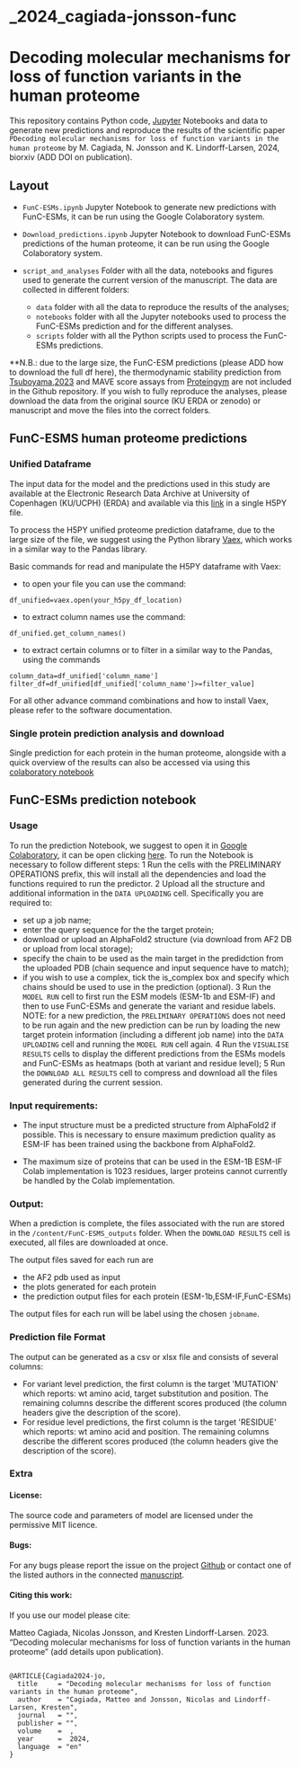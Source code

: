 # _2024_cagiada-jonsson-func

# Decoding molecular mechanisms for loss of function variants in the human proteome

This repository contains Python code, [Jupyter](http://jupyter.org) Notebooks and data to generate new predictions and reproduce the results of the scientific paper `PDecoding molecular mechanisms for loss of function variants in the human proteome` by M. Cagiada, N. Jonsson and K. Lindorff-Larsen, 2024, biorxiv (ADD DOI on publication).

## Layout
- `FunC-ESMs.ipynb` Jupyter Notebook to generate new predictions with FunC-ESMs, it can be run using the Google Colaboratory system.
- `Download_predictions.ipynb` Jupyter Notebook to download FunC-ESMs predictions of the human proteome, it can be run using the Google Colaboratory system.

- `script_and_analyses` Folder with all the data, notebooks and figures used to generate the current version of the manuscript. The data are collected in different folders:
  - `data` folder with all the data to reproduce the results of the analyses;
  - `notebooks` folder with all the Jupyter notebooks used to process the FunC-ESMs prediction and for the different analyses.
  - `scripts` folder with all the Python scripts used to process the FunC-ESMs predictions.

**N.B.: due to the large size, the FunC-ESM predictions (please ADD how to download the full df here), the thermodynamic stability prediction from [Tsuboyama,2023](https://www.nature.com/articles/s41586-023-06328-6) and MAVE score assays from [Proteingym](https://proteingym.org/) are not included in the Github repository. If you wish to fully reproduce the analyses, please download the data from the original source (KU ERDA or zenodo) or manuscript and move the files into the correct folders.

## FunC-ESMS human proteome predictions

### Unified Dataframe
The input data for the model and the predictions used in this study are available at the Electronic Research Data Archive at University of Copenhagen (KU/UCPH) (ERDA) and available via this [link](https://sid.erda.dk/cgi-sid/ls.py?share_id=DUWFpyjZp0) in a single H5PY file. 

To process the H5PY unified proteome prediction dataframe, due to the large size of the file, we suggest using the Python library [Vaex](https://vaex.io/), which works in a similar way to the Pandas library.

Basic commands for read and manipulate the H5PY dataframe with Vaex:
- to open your file you can use the command: 
```
df_unified=vaex.open(your_h5py_df_location)
```
- to extract column names use the command:
```
df_unified.get_column_names()
```
- to extract certain columns or to filter in a similar way to the Pandas, using the commands

```
column_data=df_unified['column_name']
filter_df=df_unified[df_unified['column_name']>=filter_value]
```
For all other advance command combinations and how to install Vaex, please refer to the software documentation.

### Single protein prediction analysis and download

Single prediction for each protein in the human proteome, alongside with a quick overview of the results can also be accessed via using this [colaboratory notebook](https://colab.research.google.com/github/KULL-Centre/_2024_cagiada-jonsson-func/blob/main/Download_predictions.ipynb)

    
## FunC-ESMs prediction notebook
### Usage
To run the prediction Notebook, we suggest to open it in [Google Colaboratory](https://colab.research.google.com/), it can be open clicking [here](https://colab.research.google.com/github/KULL-Centre/_2024_cagiada-jonsson-func/blob/main/FunC_ESMs.ipynb).
To run the Notebook is necessary to follow different steps:
1 Run the cells with the PRELIMINARY OPERATIONS prefix, this will install all the dependencies and load the functions required to run the predictor.
2 Upload all the structure and additional information in the `DATA UPLOADING` cell. Specifically you are required to:
  - set up a job name;
  - enter the query sequence for the the target protein;
  - download or upload an AlphaFold2 structure (via download from AF2 DB or upload from local storage);
  - specify the chain to be used as the main target in the predidction from the uploaded PDB (chain sequence and input sequence have to match);
  - if you wish to use a complex, tick the is_complex box and specify which chains should be used to use in the prediction (optional).
3 Run the `MODEL RUN` cell to first run the ESM models (ESM-1b and ESM-IF) and then to use FunC-ESMs and generate the variant and residue labels.
NOTE: for a new prediction, the `PRELIMINARY OPERATIONS` does not need to be run again and the new prediction can be run by loading the new target protein information (including a different job name) into the `DATA UPLOADING` cell and running the  `MODEL RUN` cell again.
4 Run the `VISUALISE RESULTS` cells  to display the different predictions from the ESMs models and FunC-ESMs as heatmaps (both at variant and residue level);
5 Run the `DOWNLOAD ALL RESULTS` cell to compress and download all the files generated during the current session.

### Input requirements:

- The input structure must be a predicted structure from AlphaFold2 if possible. This is necessary to ensure maximum prediction quality as ESM-IF has been trained using the backbone from AlphaFold2.

- The maximum size of proteins that can be used in the ESM-1B ESM-IF Colab implementation is 1023 residues, larger proteins cannot currently be handled by the Colab implementation.

### Output:

When a prediction is complete, the files associated with the run are stored in the `/content/FunC-ESMS_outputs` folder. When the `DOWNLOAD RESULTS` cell is executed, all files are downloaded at once.

The output files saved for each run are
- the AF2 pdb used as input
- the plots generated for each protein
- the prediction output files for each protein (ESM-1b,ESM-IF,FunC-ESMs)

The output files for each run will be label using the chosen `jobname`.

### Prediction file Format
The output can be generated as a csv or xlsx file and consists of several columns:
- For variant level prediction, the first column is the target 'MUTATION' which reports: wt amino acid, target substitution and position. The remaining columns describe the different scores produced (the column headers give the description of the score).
- For residue level predictions, the first column is the target 'RESIDUE' which reports: wt amino acid and position. The remaining columns describe the different scores produced (the column headers give the description of the score).


### Extra
#### License:

The source code and parameters of model are licensed under the permissive MIT licence.

#### Bugs:

For any bugs please report the issue on the project [Github](https://github.com/KULL-Centre/_2024_cagiada-jonsson-func) or contact one of the listed authors in the connected [manuscript](https://doi.org/).

#### Citing this work:

If you use our model please cite:

Matteo Cagiada, Nicolas Jonsson, and Kresten Lindorff-Larsen. 2023. “Decoding molecular mechanisms for loss of function variants in the human proteome” (add details upon publication).
```

@ARTICLE{Cagiada2024-jo,
  title     = "Decoding molecular mechanisms for loss of function variants in the human proteome",
  author    = "Cagiada, Matteo and Jonsson, Nicolas and Lindorff-Larsen, Kresten",
  journal   = "",
  publisher = "",
  volume    =  ,
  year      =  2024,
  language  = "en"
}
